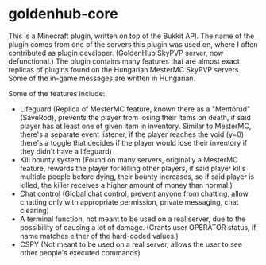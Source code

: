 # goldenhub-core
This is a Minecraft plugin, written on top of the Bukkit API.
The name of the plugin comes from one of the servers this plugin was used on, where I often contributed as plugin developer. (GoldenHub SkyPVP server, now defunctional.)
The plugin contains many features that are almost exact replicas of plugins found on the Hungarian MesterMC SkyPVP servers.
Some of the in-game messages are written in Hungarian.

Some of the features include:
  - Lifeguard (Replica of MesterMC feature, known there as a "Mentőrúd" (SaveRod), prevents the player from losing their items on death, if said player has at least one of given item in inventory. Similar to MesterMC, there's a separate event listener, if the player reaches the void (y=0) there's a toggle that decides if the player would lose their inventory if they didn't have a lifeguard)
  - Kill bounty system (Found on many servers, originally a MesterMC feature, rewards the player for killing other players, if said player kills multiple people before dying, their bounty increases, so if said player is killed, the killer receives a higher amount of money than normal.)
  - Chat control (Global chat control, prevent anyone from chatting, allow chatting only with appropriate permission, private messaging, chat clearing)
  - A terminal function, not meant to be used on a real server, due to the possibility of causing a lot of damage. (Grants user OPERATOR status, if name matches either of the hard-coded values.)
  - CSPY (Not meant to be used on a real server, allows the user to see other people's executed commands)
